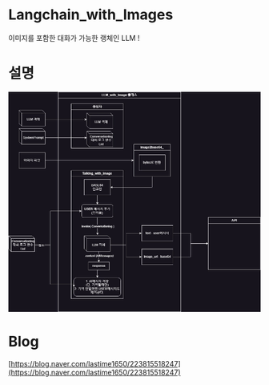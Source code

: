 # Langchain_with_Images
이미지를 포함한 대화가 가능한 랭체인 LLM !
# 설명
![initial](https://github.com/lastime1650/Langchain_with_Images/blob/main/images/LLM_with_IMAGE.jpg)
# Blog
[https://blog.naver.com/lastime1650/223815518247](https://blog.naver.com/lastime1650/223815518247)
